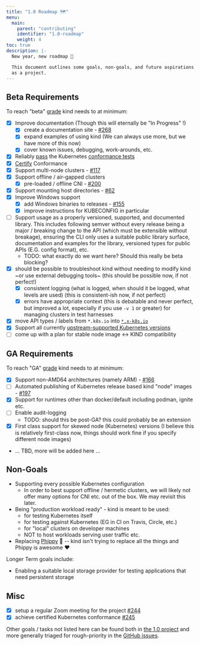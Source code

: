 ```yaml
---
title: "1.0 Roadmap 🗺"
menu:
  main:
    parent: "contributing"
    identifier: "1.0-roadmap"
    weight: 4
toc: true
description: |-
  New year, new roadmap 🎉

  This document outlines some goals, non-goals, and future aspirations for kind
  as a project.
---
```

## Beta Requirements

To reach "beta" [grade][deprecation-policy] kind needs to at minimum:

- [x] Improve documentation (Though this will eternally be "In Progress" !)
  - [X] create a documentation site - [#268]
  - [x] expand examples of using kind (We can always use more, but we have more of this now)
  - [x] cover known issues, debugging, work-arounds, etc.
- [x] Reliably [pass][kind-conformance-dashboard] the Kubernetes [conformance tests]
 - [x] [Certify][certified] Conformance
- [x] Support multi-node clusters - [#117]
- [x] Support offline / air-gapped clusters
  - [x] pre-loaded / offline CNI - [#200]
- [x] Support mounting host directories - [#62]
- [x] Improve Windows support
  - [x] add Windows binaries to releases - [#155]
  - [x] improve instructions for KUBECONFIG in particular
- [ ] Support usage as a properly versioned, supported, and documented library. This includes following semver without every release being a major / breaking change to the API (which must be extensible without breakage), ensuring the CLI only uses a suitable public library surface, documentation and examples for the library, versioned types for public APIs (E.G. config format), etc.
  - TODO: what exactly do we want here? Should this really be beta blocking?
- [x] should be possible to troubleshoot kind without needing to modify kind ~or use external debugging tools~ (this should be possible now, if not perfect!)
  - [x] consistent logging (what is logged, when should it be logged, what levels are used) (this is consistent-ish now, if not perfect)
  - [x] errors have appropriate context (this is debatable and never perfect, but improved a lot, especially if you use `-v 1` or greater)
for managing clusters in test harnesses
- [x] move API types / labels from `*.k8s.io` into [`*.x-k8s.io`][api-review-voluntary]
- [x] Support all currently [upstream-supported Kubernetes versions][version-skew-policy]
- [ ] come up with a plan for stable node image <-> KIND compatibility

## GA Requirements

To reach "GA" [grade][deprecation-policy] kind needs to at minimum:

- [x] Support non-AMD64 architectures (namely ARM) - [#166]
- [ ] Automated publishing of Kubernetes release based kind "node" images - [#197]
- [x] Support for runtimes other than docker/default including podman, ignite etc.
- [ ] Enable audit-logging
  - TODO: should this be post-GA? this could probably be an extension
- [x] First class support for skewed node (Kubernetes) versions (I believe this is relatively first-class now, things should work fine if you specify different node images)
- ... TBD, more will be added here ...

## Non-Goals

- Supporting every possible Kubernetes configuration
  - In order to best support offline / hermetic clusters, we will likely not
  offer many options for CNI etc. out of the box. We may revisit this later.
- Being "production workload ready" - kind is meant to be used:
  - for testing Kubernetes itself
  - for testing against Kubernetes (EG in CI on Travis, Circle, etc.)
  - for "local" clusters on developer machines
  - NOT to host workloads serving user traffic etc.
- Replacing [Phippy] 🦒 -- kind isn't trying to replace all the things
and Phippy is awesome ❤️

Longer Term goals include:

- Enabling a suitable local storage provider for testing applications that need
persistent storage

## Misc

- [x] setup a regular Zoom meeting for the project [#244]
- [x] achieve certified Kubernetes conformance [#245]

Other goals / tasks not listed here can be found both in [the 1.0 project] and
more generally triaged for rough-priority in the [GitHub issues].

[kind-conformance-dashboard]: https://testgrid.k8s.io/conformance-kind
[version-skew-policy]: https://kubernetes.io/docs/setup/release/version-skew-policy/
[deprecation-policy]: https://kubernetes.io/docs/reference/using-api/deprecation-policy/
[certified]: https://github.com/cncf/k8s-conformance/pull/451#issuecomment-457663982
[conformance tests]: https://github.com/cncf/k8s-conformance
[api-review-voluntary]: https://github.com/kubernetes/community/blob/master/sig-architecture/api-review-process.md#voluntary
[1.0]: https://github.com/kubernetes-sigs/kind/projects/1
[the 1.0 project]: https://github.com/kubernetes-sigs/kind/projects/1
[GitHub issues]: https://github.com/kubernetes-sigs/kind/issues
[#62]: https://github.com/kubernetes-sigs/kind/issues/62
[#117]: https://github.com/kubernetes-sigs/kind/issues/117
[#166]: https://github.com/kubernetes-sigs/kind/issues/166
[#155]: https://github.com/kubernetes-sigs/kind/issues/155
[#197]: https://github.com/kubernetes-sigs/kind/issues/197
[#200]: https://github.com/kubernetes-sigs/kind/issues/200
[#244]: https://github.com/kubernetes-sigs/kind/issues/244
[#245]: https://github.com/kubernetes-sigs/kind/issues/245
[#268]: https://github.com/kubernetes-sigs/kind/pull/268

[Phippy]: https://phippy.io/
